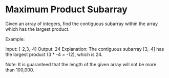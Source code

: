 # Maximum Product Subarray

Given an array of integers, find the contiguous subarray within the array which has the largest product.

Example:

Input: [-2,3,-4]
Output: 24 
Explanation: The contiguous subarray [3,-4] has the largest product (3 * -4 = -12), which is 24.

Note: It is guaranteed that the length of the given array will not be more than 100,000.